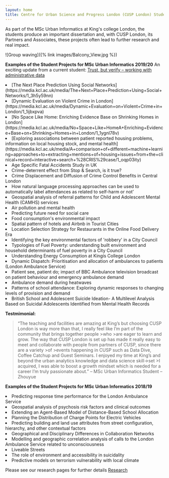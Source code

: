 ```yaml
---
layout: home
title: Centre for Urban Science and Progress London (CUSP London) Student Projects
---
```


As part of the MSc Urban Informatics at King's college London, the students produce an important dissertation and, with CUSP London, its Partners and Associates, these projects often lead to further research and real impact.<br>

![Group waving]({% link images/Balcony_View.jpg %})

**Examples of the Student Projects for MSc Urban Informatics 2019/20**
An exciting update from a current student: [Trust, but verify – working with administrative data](https://kingsgeocomputation.org/2020/02/19/trust-but-verify-working-with-administrative-data/)
<li>[The Next Place Prediction Using Social Networks](https://media.kcl.ac.uk/media/The+Next+Place+Prediction+Using+Social+Networks/1_3h5y59nn)<br>
<li>[Dynamic Evaluation on Violent Crime in London](https://media.kcl.ac.uk/media/Dynamic+Evaluation+on+Violent+Crime+in+London/1_1ijbxpva)<br>
<li>[No Space Like Home: Enriching Evidence Base on Shrinking Homes in London]<br>(https://media.kcl.ac.uk/media/No+Space+Like+HomeA+Enriching+Evidence+Base+on+Shrinking+Homes+in+London/1_1ygnl78v)<br>
<li>[Exploring associations between patient reported housing problems,  information on local housing stock, and mental health](https://media.kcl.ac.uk/media/A+comparison+of+different+machine+learning+approaches+to+extracting+mentions+of+housing+issues+from+the+clinical+record+interactive+search+%28CRIS%29case/1_oqp03ity)<br>
<li>Age Specific Fatal Accidents Study in UK<br>
<li>Crime-deterrent effect from Stop & Search, is it true?<br>
<li>Crime Displacement and Diffusion of Crime Control Benefits in Central London<br>
<li>How natural language processing approaches can be used to automatically label attendances as related to self-harm or not’<br>
<li>Geospatial analysis of referral patterns for Child and Adolescent Mental Health (CAMHS) services<br>
<li>Air pollution and mental health<br>
<li>Predicting future need for social care<br>
<li>Food consumption's environmental impact<br>
<li>Spatial pattern of hotels and Airbnb in Tourist Cities<br>
<li>Location Selection Strategy for Restaurants in the Online Food Delivery Era<br>
<li>Identifying the key environmental factors of 'robbery' in a City Council<br>
<li>Typologies of Fuel Poverty: understanding built environment and household determinants of fuel poverty in a City Council<br>
<li>Understanding Energy Consumption at Kingís College London<br>
<li>Dynamic Dispatch: Prioritisation and allocation of ambulances to patients (London Ambulance Service)<br>
<li>Patient see, patient do; impact of BBC Ambulance television broadcast on patient behaviour and emergency ambulance demand<br>
<li>Ambulance demand during heatwaves<br>
<li>Patterns of school attendance: Exploring dynamic responses to changing levels of provision and demand<br>
<li>British School and Adolescent Suicide Ideation- A Multilevel Analysis Based on Suicidal Adolescents Identified from Mental Health Records<br>

**Testmimonial:**
>“The teaching and facilities are amazing at King’s but choosing CUSP London is way more than that, I really feel like I’m part of the community that brings together people >who >are eager to learn and grow. The way that CUSP London is set up has made it really easy to meet and collaborate with people from partners of CUSP, since there are a variety >of >events happening in CUSP such as Data Dive, Coffee Catchup and Guest Seminars. I enjoyed my time at King’s and beyond the urban analytics knowledge and data science skill->set >I acquired, I was able to boost a growth mindset which is needed for a career I’m truly passionate about.” – MSc Urban Informatics Student – Zhouyue

**Examples of the Student Projects for MSc Urban Informatics 2018/19**
<li>Predicting response time performance for the London Ambulance Service<br>
<li>Geospatial analysis of psychosis risk factors and clinical outcomes<br>
<li>Extending an Agent-Based Model of Distance-Based School Allocation<br>
<li>Planning the Distribution of Charge Points for Electric Vehicles<br>
<li>Predicting building and land use attributes from street configuration, hierarchy, and other contextual factors<br>
<li>Geographical and Disciplinary Differences in Collaboration Networks<br>
<li>Modelling and geographic correlation analysis of calls to the London Ambulance Service related to unconsciousness<br>
<li>Liveable Streets<br>
<li>The role of environment and accessibility in suicidality<br>
<li>Predictive models on terrorism vulnerability with local climate<br>
  
Please see our research pages for further details [Research](Https://cusplondon.ac.uk/research.html)<br>

